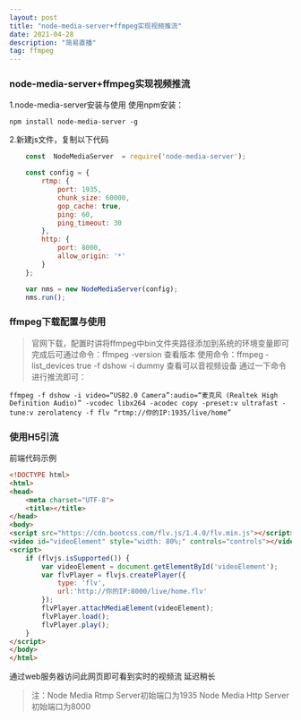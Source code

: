 ```yaml
---
layout: post
title: "node-media-server+ffmpeg实现视频推流"
date: 2021-04-28
description: "简易直播"
tag: ffmpeg
---
```


### node-media-server+ffmpeg实现视频推流

1.node-media-server安装与使用
使用npm安装：

`npm install node-media-server -g`

2.新建js文件，复制以下代码

```js
    const  NodeMediaServer  = require('node-media-server');

    const config = {
        rtmp: {
            port: 1935,
            chunk_size: 60000,
            gop_cache: true,
            ping: 60,
            ping_timeout: 30
        },
        http: {
            port: 8000,
            allow_origin: '*'
        }
    };

    var nms = new NodeMediaServer(config);
    nms.run();

```

### ffmpeg下载配置与使用
>官网下载，配置时讲将ffmpeg中bin文件夹路径添加到系统的环境变量即可
>完成后可通过命令：ffmpeg -version 查看版本
>使用命令：ffmpeg -list_devices true -f dshow -i dummy 查看可以音视频设备
>通过一下命令进行推流即可：

```
ffmpeg -f dshow -i video=“USB2.0 Camera”:audio=“麦克风 (Realtek High Definition Audio)” -vcodec libx264 -acodec copy -preset:v ultrafast -tune:v zerolatency -f flv “rtmp://你的IP:1935/live/home”

```
### 使用H5引流
前端代码示例

```html
<!DOCTYPE html>
<html>
<head>
    <meta charset="UTF-8">
    <title></title>
</head>
<body>
<script src="https://cdn.bootcss.com/flv.js/1.4.0/flv.min.js"></script>
<video id="videoElement" style="width: 80%;" controls="controls"></video>
<script>
    if (flvjs.isSupported()) {
        var videoElement = document.getElementById('videoElement');
        var flvPlayer = flvjs.createPlayer({
            type: 'flv',
            url:'http://你的IP:8000/live/home.flv'
        });
        flvPlayer.attachMediaElement(videoElement);
        flvPlayer.load();
        flvPlayer.play();
    }
</script>
</body>
</html>

```
通过web服务器访问此网页即可看到实时的视频流
延迟稍长

>注：Node Media Rtmp Server初始端口为1935
>Node Media Http Server初始端口为8000
